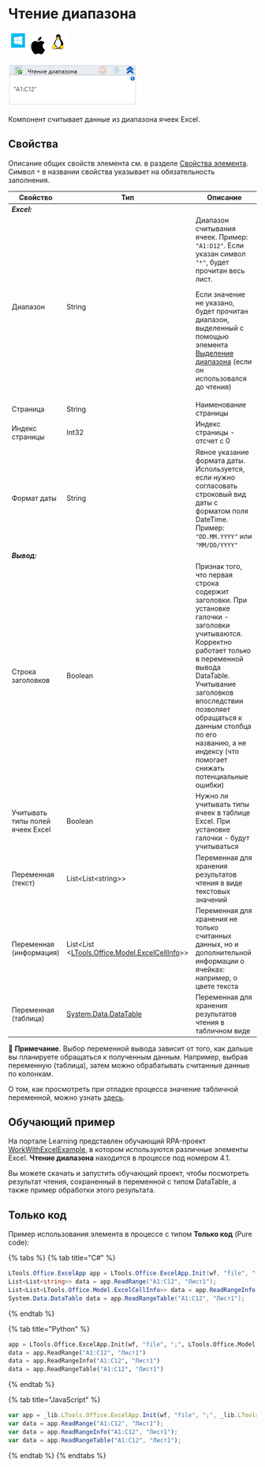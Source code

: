 # Чтение диапазона

![](<../../../.gitbook/assets/image (100) (1) (1) (1) (1) (1) (1) (10) (175).png>)

![](<../../../.gitbook/assets/image (75).png>)

Компонент считывает данные из диапазона ячеек Excel.

## Свойства
Описание общих свойств элемента см. в разделе [Свойства элемента](https://docs.primo-rpa.ru/primo-rpa/primo-studio/process/elements#svoistva-elementa).\
Символ `*` в названии свойства указывает на обязательность заполнения.

| Свойство                | Тип                                              | Описание                                                          |
| ----------------------- | ------------------------------------------------ | ----------------------------------------------------------------- |
| ***Excel:***             |  |   |
| Диапазон                | String                                           | Диапазон считывания ячеек. Пример: `"A1:D12"`. Если указан символ `"*"`, будет прочитан весь лист. <p>Если значение не указано, будет прочитан диапазон, выделенный с помощью элемента [Выделение диапазона](https://docs.primo-rpa.ru/primo-rpa/g_elements/el_basic/els_excel/el_excel_selectrange) (если он использовался до чтения)</p>|
| Страница                | String                                           | Наименование страницы                               |
| Индекс страницы         | Int32                                            | Индекс страницы - отсчет с 0                        |
| Формат даты             | String                                           | Явное указание формата даты. Используется, если нужно согласовать строковый вид даты с форматом поля DateTime. Пример: `"DD.MM.YYYY"` или `"MM/DD/YYYY"`|
| ***Вывод:***             |  |   |              
| Строка заголовков       | Boolean                                          | Признак того, что первая строка содержит заголовки. При установке галочки - заголовки учитываются. Корректно работает только в переменной вывода DataTable. Учитывание заголовков впоследствии позволяет обращаться к данным столбца по его названию, а не индексу (что помогает снижать потенциальные ошибки) |
| Учитывать типы полей ячеек Excel | Boolean                                 | Нужно ли учитывать типы ячеек в таблице Excel. При установке галочки - будут учитываться |
| Переменная (текст)      | List\<List\<string>>                             | Переменная для хранения результатов чтения в виде текстовых значений |
| Переменная (информация) | List\<List \<[LTools.Office.Model.ExcelCellInfo](https://docs.primo-rpa.ru/primo-rpa/g_elements/osnovnye-elementy/prilozhenie-excel/datatypes/excelcellinfo)>> | Переменная для хранения не только считанных данных, но и дополнительной информации о ячейках: например, о цвете текста |
| Переменная (таблица)    | [System.Data.DataTable](https://learn.microsoft.com/ru-ru/dotnet/api/system.data.datatable?view=net-6.0) | Переменная для хранения результатов чтения в табличном виде |

:small_blue_diamond: **Примечание**. Выбор переменной вывода зависит от того, как дальше вы планируете обращаться к полученным данным. Например, выбрав переменную (таблица), затем можно обрабатывать считанные данные по колонкам. 

О том, как просмотреть при отладке процесса значение табличной переменной, можно узнать [здесь](https://docs.primo-rpa.ru/primo-rpa/primo-studio/process/debug#panel-vyvod). 


## Обучающий пример

На портале Learning представлен обучающий RPA-проект [WorkWithExcelExample](https://github.com/PrimoRPA/Learning/tree/master/WorkWithExcelExample), в котором используются различные элементы Excel. **Чтение диапазона** находится в процессе под номером 4.1. 

Вы можете скачать и запустить обучающий проект, чтобы посмотреть результат чтения, сохраненный в переменной с типом DataTable, а также пример обработки этого результата.

## Только код
Пример использования элемента в процессе с типом **Только код** (Pure code):

{% tabs %}
{% tab title="C#" %}
```csharp
LTools.Office.ExcelApp app = LTools.Office.ExcelApp.Init(wf, "file", ";", LTools.Office.Model.InteropTypes.DX);
List<List<string>> data = app.ReadRange("A1:C12", "Лист1");
List<List<LTools.Office.Model.ExcelCellInfo>> data = app.ReadRangeInfo("A1:C12", "Лист1");
System.Data.DataTable data = app.ReadRangeTable("A1:C12", "Лист1");
```
{% endtab %}

{% tab title="Python" %}
```python
app = LTools.Office.ExcelApp.Init(wf, "file", ";", LTools.Office.Model.InteropTypes.DX)
data = app.ReadRange("A1:C12", "Лист1")
data = app.ReadRangeInfo("A1:C12", "Лист1")
data = app.ReadRangeTable("A1:C12", "Лист1")
```
{% endtab %}

{% tab title="JavaScript" %}
```javascript
var app = _lib.LTools.Office.ExcelApp.Init(wf, "file", ";", _lib.LTools.Office.Model.InteropTypes.DX);
var data = app.ReadRange("A1:C12", "Лист1");
var data = app.ReadRangeInfo("A1:C12", "Лист1");
var data = app.ReadRangeTable("A1:C12", "Лист1");
```
{% endtab %}
{% endtabs %}
